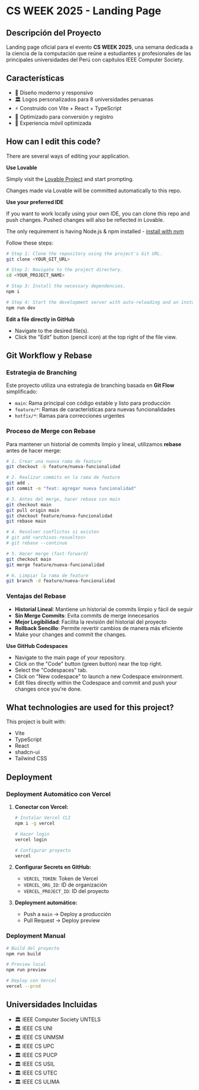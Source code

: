 # CS WEEK 2025 - Landing Page

## Descripción del Proyecto

Landing page oficial para el evento **CS WEEK 2025**, una semana dedicada a la ciencia de la computación que reúne a estudiantes y profesionales de las principales universidades del Perú con capítulos IEEE Computer Society.

## Características

- 🎨 Diseño moderno y responsivo
- 🏛️ Logos personalizados para 8 universidades peruanas
- ⚡ Construido con Vite + React + TypeScript
- 🎯 Optimizado para conversión y registro
- 📱 Experiencia móvil optimizada

## How can I edit this code?

There are several ways of editing your application.

**Use Lovable**

Simply visit the [Lovable Project](https://lovable.dev/projects/85723a08-4e3e-48cf-9370-a35095e9208a) and start prompting.

Changes made via Lovable will be committed automatically to this repo.

**Use your preferred IDE**

If you want to work locally using your own IDE, you can clone this repo and push changes. Pushed changes will also be reflected in Lovable.

The only requirement is having Node.js & npm installed - [install with nvm](https://github.com/nvm-sh/nvm#installing-and-updating)

Follow these steps:

```sh
# Step 1: Clone the repository using the project's Git URL.
git clone <YOUR_GIT_URL>

# Step 2: Navigate to the project directory.
cd <YOUR_PROJECT_NAME>

# Step 3: Install the necessary dependencies.
npm i

# Step 4: Start the development server with auto-reloading and an instant preview.
npm run dev
```

**Edit a file directly in GitHub**

- Navigate to the desired file(s).
- Click the "Edit" button (pencil icon) at the top right of the file view.

## Git Workflow y Rebase

### Estrategia de Branching

Este proyecto utiliza una estrategia de branching basada en **Git Flow** simplificado:

- `main`: Rama principal con código estable y listo para producción
- `feature/*`: Ramas de características para nuevas funcionalidades
- `hotfix/*`: Ramas para correcciones urgentes

### Proceso de Merge con Rebase

Para mantener un historial de commits limpio y lineal, utilizamos **rebase** antes de hacer merge:

```bash
# 1. Crear una nueva rama de feature
git checkout -b feature/nueva-funcionalidad

# 2. Realizar commits en la rama de feature
git add .
git commit -m "feat: agregar nueva funcionalidad"

# 3. Antes del merge, hacer rebase con main
git checkout main
git pull origin main
git checkout feature/nueva-funcionalidad
git rebase main

# 4. Resolver conflictos si existen
# git add <archivos-resueltos>
# git rebase --continue

# 5. Hacer merge (fast-forward)
git checkout main
git merge feature/nueva-funcionalidad

# 6. Limpiar la rama de feature
git branch -d feature/nueva-funcionalidad
```

### Ventajas del Rebase

- **Historial Lineal**: Mantiene un historial de commits limpio y fácil de seguir
- **Sin Merge Commits**: Evita commits de merge innecesarios
- **Mejor Legibilidad**: Facilita la revisión del historial del proyecto
- **Rollback Sencillo**: Permite revertir cambios de manera más eficiente
- Make your changes and commit the changes.

**Use GitHub Codespaces**

- Navigate to the main page of your repository.
- Click on the "Code" button (green button) near the top right.
- Select the "Codespaces" tab.
- Click on "New codespace" to launch a new Codespace environment.
- Edit files directly within the Codespace and commit and push your changes once you're done.

## What technologies are used for this project?

This project is built with:

- Vite
- TypeScript
- React
- shadcn-ui
- Tailwind CSS

## Deployment

### Deployment Automático con Vercel

1. **Conectar con Vercel:**
   ```bash
   # Instalar Vercel CLI
   npm i -g vercel
   
   # Hacer login
   vercel login
   
   # Configurar proyecto
   vercel
   ```

2. **Configurar Secrets en GitHub:**
   - `VERCEL_TOKEN`: Token de Vercel
   - `VERCEL_ORG_ID`: ID de organización
   - `VERCEL_PROJECT_ID`: ID del proyecto

3. **Deployment automático:**
   - Push a `main` → Deploy a producción
   - Pull Request → Deploy preview

### Deployment Manual

```bash
# Build del proyecto
npm run build

# Preview local
npm run preview

# Deploy con Vercel
vercel --prod
```

## Universidades Incluidas

- 🏛️ IEEE Computer Society UNTELS
- 🏛️ IEEE CS UNI
- 🏛️ IEEE CS UNMSM
- 🏛️ IEEE CS UPC
- 🏛️ IEEE CS PUCP
- 🏛️ IEEE CS USIL
- 🏛️ IEEE CS UTEC
- 🏛️ IEEE CS ULIMA
